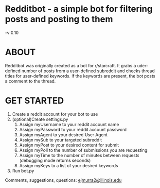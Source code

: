 Redditbot - a simple bot for filtering posts and posting to them
=========
-v 0.10

ABOUT
=====

Redditbot was originally created as a bot for r/starcraft. It grabs a uder-defined number of posts from a user-defined subreddit and checks thread titles for user-defined keywords. If the keywords are present, the bot posts a comment to the thread.

GET STARTED
===========

1. Create a reddit account for your bot to use
2. (optional)Create settings.py
      1. Assign myUsername to your reddit account name
      2. Assign myPassword to your reddit account password
      3. Assign myAgent to your desired User Agent
      4. Assign mySub to your targeted subreddit
      5. Assign myPost to your desired content for submit
      6. Assign myPoll to the number of submissions you are requesting
      7. Assign myTime to the number of minutes between requests (debugging mode returns seconds)
      8. Assign myKeys to a list of your desired keywords
3. Run bot.py

Comments, suggestions, questions: ejmurra2@illinois.edu
